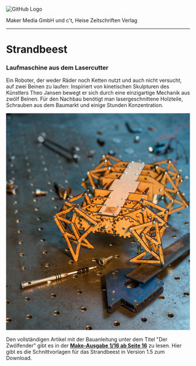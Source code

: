 ![GitHub Logo](http://www.heise.de/make/icons/make_logo.png)

Maker Media GmbH und c't, Heise Zeitschriften Verlag

***

# Strandbeest

### Laufmaschine aus dem Lasercutter

Ein Roboter, der weder Räder noch Ketten nutzt und auch nicht versucht, auf zwei Beinen zu laufen: Inspiriert von kinetischen Skulpturen des Künstlers Theo Jansen bewegt er sich durch eine einzigartige Mechanik aus zwölf Beinen. Für den Nachbau benötigt man lasergeschnittene Holzteile, Schrauben aus dem Baumarkt und einige Stunden Konzentration.

![Picture](https://github.com/MakeMagazinDE/Strandbeest/blob/master/strandbeest.jpg)

Den vollständigen Artikel mit der Bauanleitung unter dem Titel "Der Zwölfender" gibt es in der **[Make-Ausgabe 1/16 ab Seite 16](https://www.heise.de/select/make/2016/1/1456381329021210)** zu lesen. Hier gibt es die Schnittvorlagen für das Strandbeest in Version 1.5 zum Download. 
